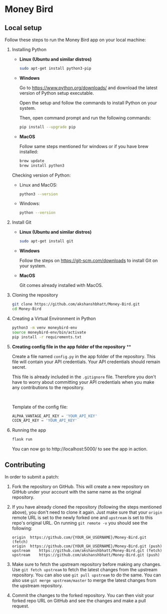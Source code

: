 # Money Bird

## Local setup

Follow these steps to run the Money Bird app on your local machine:

1. Installing Python

    * **Linux (Ubuntu and similar distros)**

        ```sh
        sudo apt-get install python3-pip
        ```

    * **Windows**

        Go to https://www.python.org/downloads/ and download the latest version of Python setup executable.

        Open the setup and follow the commands to install Python on your system.

        Then, open command prompt and run the following commands:

        ```sh
        pip install --upgrade pip
        ```

    * **MacOS**

        Follow same steps mentioned for windows or if you have brew installed:

        ```sh
        brew update
        brew install python3
        ```

    Checking version of Python:

    * Linux and MacOS:

        ```sh
        python3 --version
        ```

    * Windows:

        ```sh
        python --version
        ```

1. Install Git

    * **Linux (Ubuntu and similar distros)**

        ```sh
        sudo apt-get install git
        ```

    * **Windows**

        Follow the steps on https://git-scm.com/downloads to install Git on your system.

    * **MacOS**

        Git comes already installed with MacOS.

1. Cloning the repository

    ```sh
    git clone https://github.com/akshanshbhatt/Money-Bird.git
    cd Money-Bird
    ```

1. Creating a Virtual Environment in Python

    ```sh
    python3 -m venv moneybird-env
    source moneybird-env/bin/activate
    pip install -r requirements.txt
    ```

1. **Creating config file in the app folder of the repository** **

    Create a file named `config.py` in the app folder of the repository. This file will contain your API credentials. Your API credentials should remain secret.

    This file is already included in the `.gitignore` file. Therefore you don't have to worry about committing your API credentials when you make any contributions to the repository.

    <br/>

    Template of the config file:

    ```python
    ALPHA_VANTAGE_API_KEY = 'YOUR_API_KEY'
    COIN_API_KEY = 'YOUR_API_KEY'
    ```

1. Running the app

    ```sh
    flask run
    ```

    You can now go to http://localhost:5000/ to see the app in action.

## Contributing

In order to submit a patch:

1. Fork the repository on GitHub. This will create a new repository on GitHub under your account with the same name as the original repository.

1. If you have already cloned the repository (following the steps mentioned above), you don't need to clone it again. Just make sure that your `origin` remote URL is set to the newly forked one and `upstream` is set to this repo's original URL. On running `git remote -v` you should see the following:

    ```
    origin	https://github.com/{YOUR_GH_USERNAME}/Money-Bird.git (fetch)
    origin	https://github.com/{YOUR_GH_USERNAME}/Money-Bird.git (push)
    upstream	https://github.com/akshanshbhatt/Money-Bird.git (fetch)
    upstream	https://github.com/akshanshbhatt/Money-Bird.git (push)
    ```

1. Make sure to fetch the upstream repository before making any changes. Use `git fetch upstream` to fetch the latest changes from the upstream repository. You can also use `git pull upstream` to do the same. You can also use `git merge upstream/master` to merge the latest changes from the upstream repository.

1. Commit the changes to the forked repository. You can then visit your forked repo URL on GitHub and see the changes and make a pull request.

